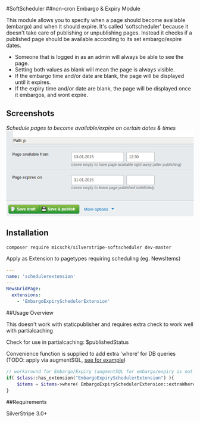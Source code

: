 #SoftScheduler 
##non-cron Embargo & Expiry Module

This module allows you to specify when a page should become available (embargo) and when it should expire. It's called 'softscheduler' because it doesn't take care of publishing or unpublishing pages. Instead it checks if a published page should be available according to its set embargo/expire dates.

- Someone that is logged in as an admin will always be able to see the page.
- Setting both values as blank will mean the page is always visible.
- If the embargo time and/or date are blank, the page will be displayed until it expires.
- If the expiry time and/or date are blank, the page will be displayed once it embargos, and wont expire.


## Screenshots

*Schedule pages to become available/expire on certain dates & times*
![](images/screenshots/schedulefields.png)


## Installation

```
composer require micschk/silverstripe-softscheduler dev-master
```

Apply as Extension to pagetypes requiring scheduling (eg. NewsItems)

```yaml
---
name: 'schedulerextension'
---
NewsGridPage:
  extensions:
    - 'EmbargoExpirySchedulerExtension'
```

##Usage Overview

This doesn't work with staticpublisher and requires extra check to work well with partialcaching

Check for use in partialcaching:
$publishedStatus

Convenience function is supplied to add extra 'where' for DB queries (TODO: apply via augmentSQL, [see for example](https://github.com/micmania1/silverstripe-blogger/blob/1.0/extensions/BlogPostFilter.php))

```php
// workaround for Embargo/Expiry (augmentSQL for embargo/expiry is not working yet);
if( $class::has_extension("EmbargoExpirySchedulerExtension") ){
	$items = $items->where( EmbargoExpirySchedulerExtension::extraWhereQuery($class) );
}
```

##Requirements

SilverStripe 3.0+